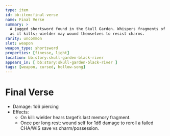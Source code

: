 ```yaml
---
type: item
id: bb:item:final-verse
name: Final Verse
summary: >
  A jagged shortsword found in the Skull Garden. Whispers fragments of the dying
  as it kills; wielder may wound themselves to resist charms.
rarity: uncommon
slot: weapon
weapon_type: shortsword
properties: [finesse, light]
location: bb:story:skull-garden-black-river
appears_in: [ bb:story:skull-garden-black-river ]
tags: [weapon, cursed, hollow-song]
---
```


# Final Verse
- Damage: 1d6 piercing
- Effects:
  - On kill: wielder hears target’s last memory fragment.
  - Once per long rest: wound self for 1d6 damage to reroll a failed CHA/WIS save vs charm/possession.
